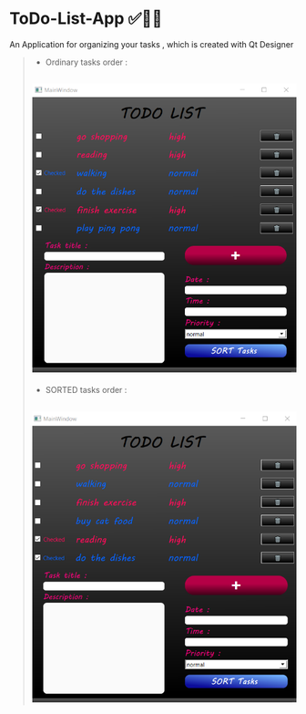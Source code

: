 # ToDo-List-App ✅📝📌
An Application for organizing  your tasks , which is created with Qt Designer 
>
> + Ordinary tasks order :
> ## ![This is an image](https://github.com/kiana-jahanshid/ToDo-List-App/blob/main/pics/1.png)
>
> + SORTED tasks order :
> ## ![This is an image](https://github.com/kiana-jahanshid/ToDo-List-App/blob/main/pics/sorted.png)
